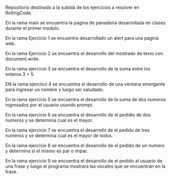 Repositorio destinado a la subida de los ejercicios a resolver en RollingCode.

En la rama main se encuentra la pagina de panaderia desarrollada en clases durante el primer modulo.

En la rama Ejercicio 1 se encuentra desarrollado un alert para una pagina web.

En la rama Ejercicio 2 se encuentra el desarrollo del mostrado de texto con document.write.

En la rama ejercicio 3 se encuentra el desarrollo de la suma entre los enteros 3 + 5.

EN la rama ejerciico 4 se encuentra el desarrollo de una ventana emergente para ingresar un nombre y luego ser saludado.

En la rama ejercicio 5 se encuentra el desarrollo de la suma de dos numeros ingresados por el usuario usando prompt.

En la rama ejercicio 6 se encuentra el desarrollo de el pedidio de dos numeros y se determina cual es el mayor.

En la rama ejercicio 7 se encuentra el desarrollo de el pedido de tres numeros y se determina cual es el mayor de todos.

En la rama ejercicio 8 se encuentra el desarrollo de el pedido de un numero y determina si el mismo es par o impar.

En la rama ejercicio 9 se encuentra el desarrollo de el pedido al usuario de una frase y luego el programa mostrara las vocales que se encuentran en la frase.